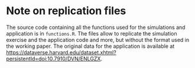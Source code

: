 # Note on replication files

The source code containing all the functions used for the simulations and application is in `functions.R`. The files allow to replicate the simulation exercise and the application code and more, but without the format used in the working paper. The original data for the application is available at https://dataverse.harvard.edu/dataset.xhtml?persistentId=doi:10.7910/DVN/ENLGZX.
